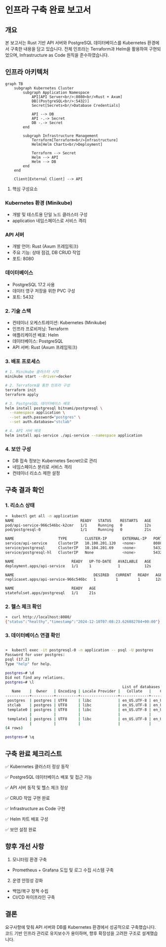 # 인프라 구축 완료 보고서

## 개요

본 보고서는 Rust 기반 API 서버와 PostgreSQL 데이터베이스를 Kubernetes 환경에서 구축한 내용을 담고 있습니다. 전체 인프라는 Terraform과 Helm을 활용하여 구현되었으며, Infrastructure as Code 원칙을 준수하였습니다.

## 인프라 아키텍처

```mermaid
graph TB
    subgraph Kubernetes Cluster
        subgraph Application Namespace
            API[API Server<br/>:8080<br/>Rust + Axum]
            DB[(PostgreSQL<br/>:5432)]
            Secret[Secrets<br/>Database Credentials]
            
            API --> DB
            API -.-> Secret
            DB -.-> Secret
        end
        
        subgraph Infrastructure Management
            Terraform[Terraform<br/>Infrastructure]
            Helm[Helm Charts<br/>Deployment]
            
            Terraform --> Secret
            Helm --> API
            Helm --> DB
        end
    end

    Client[External Client] --> API
```

1. 핵심 구성요소

### Kubernetes 환경 (Minikube)

- 개발 및 테스트용 단일 노드 클러스터 구성
- application 네임스페이스로 서비스 격리

### API 서버

- 개발 언어: Rust (Axum 프레임워크)
- 주요 기능: 상태 점검, DB CRUD 작업
- 포트: 8080

### 데이터베이스

- PostgreSQL 17.2 사용
- 데이터 영구 저장을 위한 PVC 구성
- 포트: 5432

### 2. 기술 스택

- 컨테이너 오케스트레이션: Kubernetes (Minikube)
- 인프라 프로비저닝: Terraform
- 애플리케이션 배포: Helm
- 데이터베이스: PostgreSQL
- API 서버: Rust (Axum 프레임워크)

### 3. 배포 프로세스

```bash
# 1. Minikube 클러스터 시작
minikube start --driver=docker

# 2. Terraform을 통한 인프라 구성
terraform init
terraform apply

# 3. PostgreSQL 데이터베이스 배포
helm install postgresql bitnami/postgresql \
  --namespace application \
  --set auth.password="postgres" \
  --set auth.database="stclab"

# 4. API 서버 배포
helm install api-service ./api-service --namespace application
```

### 4. 보안 구성

- DB 접속 정보는 Kubernetes Secret으로 관리
- 네임스페이스 분리로 서비스 격리
- 컨테이너 리소스 제한 설정

## 구축 결과 확인

### 1. 리소스 상태

```bash
➜  kubectl get all -n application                                                                                                                                                                           [16:03:33]
NAME                              READY   STATUS    RESTARTS   AGE
pod/api-service-966c546bc-k2cmr   1/1     Running   0          12s
pod/postgresql-0                  1/1     Running   0          21s

NAME                    TYPE        CLUSTER-IP       EXTERNAL-IP   PORT(S)    AGE
service/api-service     ClusterIP   10.100.201.120   <none>        8080/TCP   173m
service/postgresql      ClusterIP   10.104.201.69    <none>        5432/TCP   21s
service/postgresql-hl   ClusterIP   None             <none>        5432/TCP   21s

NAME                          READY   UP-TO-DATE   AVAILABLE   AGE
deployment.apps/api-service   1/1     1            1           12s

NAME                                    DESIRED   CURRENT   READY   AGE
replicaset.apps/api-service-966c546bc   1         1         1       12s

NAME                          READY   AGE
statefulset.apps/postgresql   1/1     21s
```

[]("~/Pictures/Screenshots/리소스_상태.png")

### 2. 헬스 체크 확인

```bash
➜  curl http://localhost:8080/
{"status":"healthy","timestamp":"2024-12-10T07:08:23.626882784+00:00"}
```

[]("~/Pictures/Screenshots/헬스체크.png/")

### 3. 데이터베이스 연결 확인

```bash

➜  kubectl exec -it postgresql-0 -n application -- psql -U postgres                                                                                                                                         [16:03:45]
Password for user postgres:
psql (17.2)
Type "help" for help.

postgres=# \d
Did not find any relations.
postgres=# \l
                                                     List of databases
   Name    |  Owner   | Encoding | Locale Provider |   Collate   |    Ctype    | Locale | ICU Rules |   Access privileges
-----------+----------+----------+-----------------+-------------+-------------+--------+-----------+-----------------------
 postgres  | postgres | UTF8     | libc            | en_US.UTF-8 | en_US.UTF-8 |        |           |
 stclab    | postgres | UTF8     | libc            | en_US.UTF-8 | en_US.UTF-8 |        |           |
 template0 | postgres | UTF8     | libc            | en_US.UTF-8 | en_US.UTF-8 |        |           | =c/postgres          +
           |          |          |                 |             |             |        |           | postgres=CTc/postgres
 template1 | postgres | UTF8     | libc            | en_US.UTF-8 | en_US.UTF-8 |        |           | =c/postgres          +
           |          |          |                 |             |             |        |           | postgres=CTc/postgres
(4 rows)

postgres=# \q

```

[]("~/Pictures/Screenshots/db_connection.png")

## 구축 완료 체크리스트

✅ Kubernetes 클러스터 정상 동작

✅ PostgreSQL 데이터베이스 배포 및 접근 가능

✅ API 서버 동작 및 헬스 체크 정상

✅ CRUD 작업 구현 완료

✅ Infrastructure as Code 구현

✅ Helm 차트 배포 구성

✅ 보안 설정 완료

## 향후 개선 사항

1. 모니터링 환경 구축

- Prometheus + Grafana 도입 및 로그 수집 시스템 구축

2. 운영 안정성 강화

- 백업/복구 정책 수립
- CI/CD 파이프라인 구축

## 결론

요구사항에 맞춰 API 서버와 DB를 Kubernetes 환경에서 성공적으로 구축했습니다. 코드 기반 인프라 관리로 유지보수가 용이하며, 향후 확장성을 고려한 구조로 설계했습니다.
